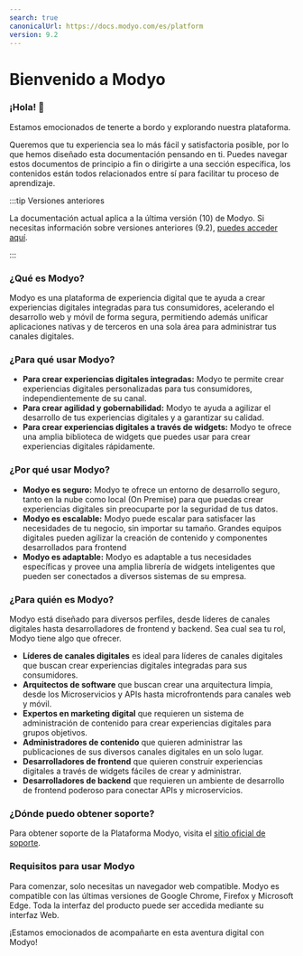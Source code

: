 ```yaml
---
search: true
canonicalUrl: https://docs.modyo.com/es/platform
version: 9.2
---
```


# Bienvenido a Modyo

### ¡Hola! 👋

Estamos emocionados de tenerte a bordo y explorando nuestra plataforma.

Queremos que tu experiencia sea lo más fácil y satisfactoria posible, por lo que hemos diseñado esta documentación pensando en ti. Puedes navegar estos documentos de principio a fin o dirigirte a una sección específica, los contenidos están todos relacionados entre sí para facilitar tu proceso de aprendizaje.

:::tip Versiones anteriores

La documentación actual aplica a la última versión (10) de Modyo. Si necesitas información sobre versiones anteriores (9.2), [puedes acceder aquí](https://9-2.docs.modyo.com/en/).

:::

### ¿Qué es Modyo?

Modyo es una plataforma de experiencia digital que te ayuda a crear experiencias digitales integradas para tus consumidores, acelerando el desarrollo web y móvil de forma segura, permitiendo además unificar aplicaciones nativas y de terceros en una sola área para administrar tus canales digitales.

### ¿Para qué usar Modyo?

* **Para crear experiencias digitales integradas:** Modyo te permite crear experiencias digitales personalizadas para tus consumidores, independientemente de su canal.
* **Para crear agilidad y gobernabilidad:** Modyo te ayuda a agilizar el desarrollo de tus experiencias digitales y a garantizar su calidad.
* **Para crear experiencias digitales a través de widgets:** Modyo te ofrece una amplia biblioteca de widgets que puedes usar para crear experiencias digitales rápidamente.


### ¿Por qué usar Modyo?

* **Modyo es seguro:** Modyo te ofrece un entorno de desarrollo seguro, tanto en la nube como local (On Premise) para que puedas crear experiencias digitales sin preocuparte por la seguridad de tus datos.
* **Modyo es escalable:** Modyo puede escalar para satisfacer las necesidades de tu negocio, sin importar su tamaño. Grandes equipos digitales pueden agilizar la creación de contenido y componentes desarrollados para frontend
* **Modyo es adaptable:** Modyo es adaptable a tus necesidades específicas y  provee una amplia librería de widgets inteligentes que pueden ser conectados a diversos sistemas de su empresa.

### ¿Para quién es Modyo?

Modyo está diseñado para diversos perfiles, desde líderes de canales digitales hasta desarrolladores de frontend y backend. Sea cual sea tu rol, Modyo tiene algo que ofrecer.

* **Líderes de canales digitales** es ideal para líderes de canales digitales que buscan crear experiencias digitales integradas para sus consumidores.
* **Arquitectos de software** que buscan crear una arquitectura limpia, desde los Microservicios y APIs hasta microfrontends para canales web y móvil.
* **Expertos en marketing digital** que requieren un sistema de administración de contenido para crear experiencias digitales para grupos objetivos.
* **Administradores de contenido** que quieren administrar las publicaciones de sus diversos canales digitales en un solo lugar.
* **Desarrolladores de frontend** que quieren construir experiencias digitales a través de widgets fáciles de crear y administrar.
* **Desarrolladores de backend** que requieren un ambiente de desarrollo de frontend poderoso para conectar APIs y microservicios.

### ¿Dónde puedo obtener soporte?

Para obtener soporte de la Plataforma Modyo, visita el [sitio oficial de soporte](https://support.modyo.com/hc/es).

### Requisitos para usar Modyo

Para comenzar, solo necesitas un navegador web compatible. Modyo es compatible con las últimas versiones de Google Chrome, Firefox y Microsoft Edge. Toda la interfaz del producto puede ser accedida mediante su interfaz Web.

¡Estamos emocionados de acompañarte en esta aventura digital con Modyo!
